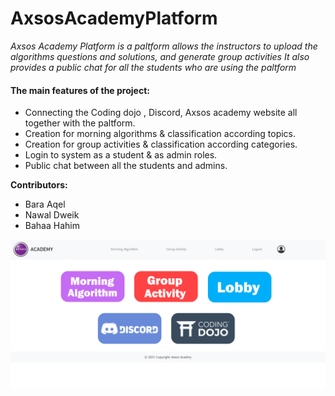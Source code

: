 # AxsosAcademyPlatform
*Axsos Academy Platform is a paltform allows the instructors to upload the algorithms questions and solutions, and generate group activities*
*It also provides a public chat for all the students who are  using the paltform*
#### The main features of the project:
- Connecting the Coding dojo , Discord, Axsos academy website all together with the paltform.
- Creation for morning algorithms & classification according topics.
- Creation for group activities & classification according categories.
- Login to system as a student & as admin roles.
- Public chat between all the students and admins.

**Contributors:**
- Bara Aqel
- Nawal Dweik
- Bahaa Hahim

![Home Page](https://github.com/BahaaHahim/AxsosAcademyPlateform/blob/master/screens/Axsos%20Academy%20omePage.PNG)

